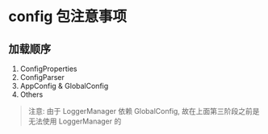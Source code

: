 # config 包注意事项

## 加载顺序

1. ConfigProperties
2. ConfigParser
3. AppConfig & GlobalConfig
4. Others

> 注意: 由于 LoggerManager 依赖 GlobalConfig, 故在上面第三阶段之前是无法使用 LoggerManager 的